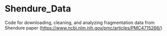 # Shendure_Data
Code for downloading, cleaning, and analyzing fragmentation data from Shendure paper (https://www.ncbi.nlm.nih.gov/pmc/articles/PMC4715266/)
